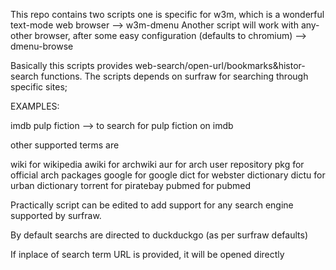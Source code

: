 This repo contains two scripts one is specific for w3m, which is a wonderful text-mode web browser --> w3m-dmenu
Another script will work with any-other browser, after some easy configuration (defaults to chromium) --> dmenu-browse

Basically this scripts provides web-search/open-url/bookmarks&histor-search functions.
The scripts depends on surfraw for searching through specific sites;

EXAMPLES:

imdb pulp fiction --> to search for pulp fiction on imdb

other supported terms are

wiki for wikipedia
awiki for archwiki
aur for arch user repository
pkg for official arch packages
google for google
dict for webster dictionary
dictu for urban dictionary
torrent for piratebay
pubmed for pubmed

Practically script can be edited to add support for any search engine supported by surfraw.

By default searchs are directed to duckduckgo (as per surfraw defaults)

If inplace of search term URL is provided, it will be opened directly
